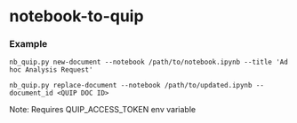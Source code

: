 # notebook-to-quip


### Example
```nb_quip.py new-document --notebook /path/to/notebook.ipynb --title 'Ad hoc Analysis Request'```

```nb_quip.py replace-document --notebook /path/to/updated.ipynb --document_id <QUIP DOC ID>```

Note: Requires QUIP_ACCESS_TOKEN env variable
